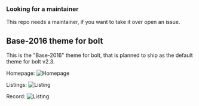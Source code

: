 ### Looking for a maintainer

This repo needs a maintainer, if you want to take it over open an issue.

Base-2016 theme for bolt
----------------------

This is the "Base-2016" theme for bolt, that is planned to ship as the default theme for bolt v2.3.

Homepage:
![Homepage](https://raw.githubusercontent.com/boltabandoned/bolt-theme-base-2016/master/screenshots/home.jpg "Homepage")

Listings:
![Listing](https://raw.githubusercontent.com/boltabandoned/bolt-theme-base-2016/master/screenshots/listing.jpg "Listing")

Record:
![Listing](https://raw.githubusercontent.com/boltabandoned/bolt-theme-base-2016/master/screenshots/record.jpg "Listing")
